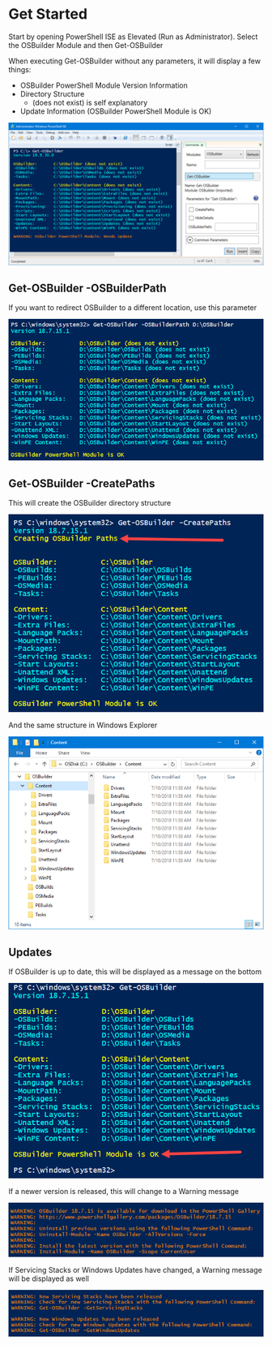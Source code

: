 # Get Started

Start by opening PowerShell ISE as Elevated \(Run as Administrator\). Select the OSBuilder Module and then Get-OSBuilder

When executing Get-OSBuilder without any parameters, it will display a few things:

* OSBuilder PowerShell Module Version Information
* Directory Structure
  * \(does not exist\) is self explanatory
* Update Information \(OSBuilder PowerShell Module is OK\)

![](../../.gitbook/assets/2018-10-01_0-37-28.png)

## Get-OSBuilder -OSBuilderPath

If you want to redirect OSBuilder to a different location, use this parameter

![](../../.gitbook/assets/2018-07-13_19-39-05.png)

## Get-OSBuilder -CreatePaths

This will create the OSBuilder directory structure

![](../../.gitbook/assets/2018-07-13_19-40-42.png)

And the same structure in Windows Explorer

![](../../.gitbook/assets/2018-07-10_12-00-51.png)

## Updates

If OSBuilder is up to date, this will be displayed as a message on the bottom

![](../../.gitbook/assets/2018-07-13_19-35-18.png)

If a newer version is released, this will change to a Warning message

![](../../.gitbook/assets/2018-07-13_13-10-21.png)

If Servicing Stacks or Windows Updates have changed, a Warning message will be displayed as well

![](../../.gitbook/assets/2018-07-13_13-13-10.png)

